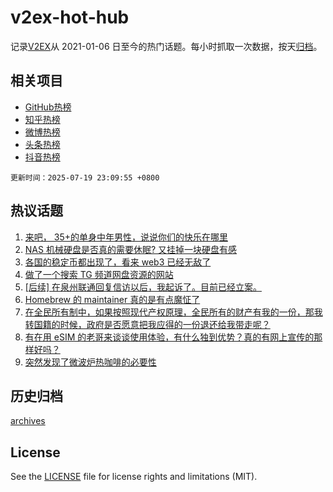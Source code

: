 # v2ex-hot-hub

 记录[V2EX](https://www.v2ex.com/)从 2021-01-06 日至今的热门话题。每小时抓取一次数据，按天[归档](archives)。
 
 ## 相关项目

- [GitHub热榜](https://github.com/snaildev/github-hot-hub)
- [知乎热榜](https://github.com/snaildev/zhihu-hot-hub)
- [微博热榜](https://github.com/snaildev/weibo-hot-hub)
- [头条热榜](https://github.com/snaildev/toutiao-hot-hub)
- [抖音热榜](https://github.com/snaildev/douyin-hot-hub)


 `更新时间：2025-07-19 23:09:55 +0800`

## 热议话题

1. [来吧， 35+的单身中年男性，说说你们的快乐在哪里](https://www.v2ex.com/t/1146254)
1. [NAS 机械硬盘是否真的需要休眠? 又挂掉一块硬盘有感](https://www.v2ex.com/t/1146243)
1. [各国的稳定币都出现了，看来 web3 已经无敌了](https://www.v2ex.com/t/1146268)
1. [做了一个搜索 TG 频道网盘资源的网站](https://www.v2ex.com/t/1146272)
1. [[后续] 在泉州联通回复信访以后，我起诉了。目前已经立案。](https://www.v2ex.com/t/1146277)
1. [Homebrew 的 maintainer 真的是有点魔怔了](https://www.v2ex.com/t/1146247)
1. [在全民所有制中，如果按照现代产权原理，全民所有的财产有我的一份，那我转国籍的时候，政府是否愿意把我应得的一份退还给我带走呢？](https://www.v2ex.com/t/1146351)
1. [有在用 eSIM 的老哥来谈谈使用体验，有什么独到优势？真的有网上宣传的那样好吗？](https://www.v2ex.com/t/1146237)
1. [突然发现了微波炉热咖啡的必要性](https://www.v2ex.com/t/1146290)

## 历史归档

[archives](archives)

## License

See the [LICENSE](LICENSE) file for license rights and limitations (MIT).
